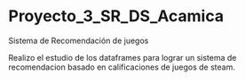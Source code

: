 # Proyecto_3_SR_DS_Acamica
Sistema de Recomendación de juegos 

Realizo el estudio de los dataframes para lograr un sistema de recomendacion basado en calificaciones de juegos de steam.
